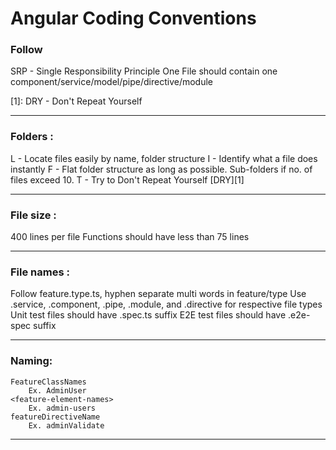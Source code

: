 # Angular Coding Conventions

### Follow 

SRP - Single Responsibility Principle
    One File should contain one component/service/model/pipe/directive/module

[1]: DRY - Don't Repeat Yourself

---------------------------------

### Folders : 

L - Locate files easily by name, folder structure
I - Identify what a file does instantly
F - Flat folder structure as long as possible. Sub-folders if no. of files exceed 10.
T - Try to Don't Repeat Yourself [DRY][1]

---------------------------------

### File size : 

400 lines per file
Functions should have less than 75 lines

---------------------------------

### File names :

Follow feature.type.ts, hyphen separate multi words in feature/type
Use .service, .component, .pipe, .module, and .directive for respective file types
Unit test files should have .spec.ts suffix
E2E test files should have .e2e-spec suffix

---------------------------------

### Naming:

    FeatureClassNames
        Ex. AdminUser
    <feature-element-names>
        Ex. admin-users
    featureDirectiveName
        Ex. adminValidate

---------------------------------
